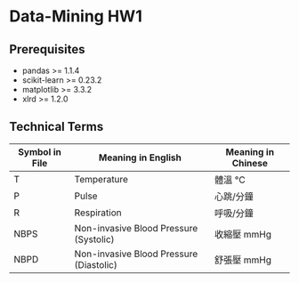 # Data-Mining HW1

## Prerequisites
* pandas >= 1.1.4
* scikit-learn >= 0.23.2
* matplotlib >= 3.3.2
* xlrd >= 1.2.0

## Technical Terms
|Symbol in File|Meaning in English|Meaning in Chinese|
|---|---|---|
|T|Temperature|體溫 °C|
|P|Pulse|心跳/分鐘|
|R|Respiration|呼吸/分鐘|
|NBPS|Non-invasive Blood Pressure (Systolic)|收縮壓 mmHg|
|NBPD|Non-invasive Blood Pressure (Diastolic)|舒張壓 mmHg|
